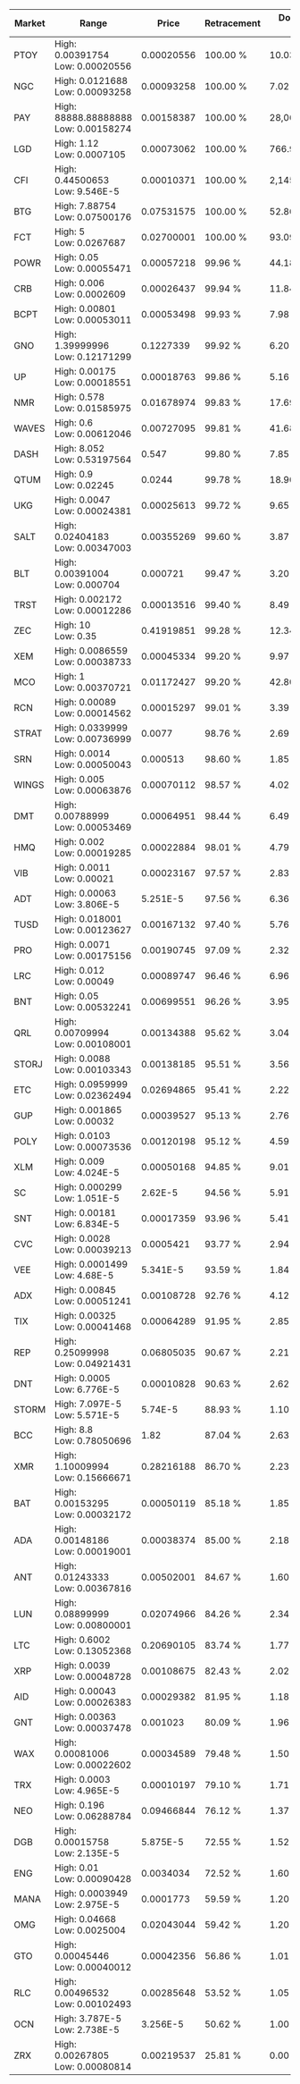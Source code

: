 | Market | Range | Price| Retracement | Doubles to 50% |
| --- | --- | --- | --- | --- |
| PTOY | High: 0.00391754<br />Low: 0.00020556 | 0.00020556 | 100.00 % | 10.03 |
| NGC | High: 0.0121688<br />Low: 0.00093258 | 0.00093258 | 100.00 % | 7.02 |
| PAY | High: 88888.88888888<br />Low: 0.00158274 | 0.00158387 | 100.00 % | 28,060,664.85 |
| LGD | High: 1.12<br />Low: 0.0007105 | 0.00073062 | 100.00 % | 766.96 |
| CFI | High: 0.44500653<br />Low: 9.546E-5 | 0.00010371 | 100.00 % | 2,145.90 |
| BTG | High: 7.88754<br />Low: 0.07500176 | 0.07531575 | 100.00 % | 52.86 |
| FCT | High: 5<br />Low: 0.0267687 | 0.02700001 | 100.00 % | 93.09 |
| POWR | High: 0.05<br />Low: 0.00055471 | 0.00057218 | 99.96 % | 44.18 |
| CRB | High: 0.006<br />Low: 0.0002609 | 0.00026437 | 99.94 % | 11.84 |
| BCPT | High: 0.00801<br />Low: 0.00053011 | 0.00053498 | 99.93 % | 7.98 |
| GNO | High: 1.39999996<br />Low: 0.12171299 | 0.1227339 | 99.92 % | 6.20 |
| UP | High: 0.00175<br />Low: 0.00018551 | 0.00018763 | 99.86 % | 5.16 |
| NMR | High: 0.578<br />Low: 0.01585975 | 0.01678974 | 99.83 % | 17.69 |
| WAVES | High: 0.6<br />Low: 0.00612046 | 0.00727095 | 99.81 % | 41.68 |
| DASH | High: 8.052<br />Low: 0.53197564 | 0.547 | 99.80 % | 7.85 |
| QTUM | High: 0.9<br />Low: 0.02245 | 0.0244 | 99.78 % | 18.90 |
| UKG | High: 0.0047<br />Low: 0.00024381 | 0.00025613 | 99.72 % | 9.65 |
| SALT | High: 0.02404183<br />Low: 0.00347003 | 0.00355269 | 99.60 % | 3.87 |
| BLT | High: 0.00391004<br />Low: 0.000704 | 0.000721 | 99.47 % | 3.20 |
| TRST | High: 0.002172<br />Low: 0.00012286 | 0.00013516 | 99.40 % | 8.49 |
| ZEC | High: 10<br />Low: 0.35 | 0.41919851 | 99.28 % | 12.34 |
| XEM | High: 0.0086559<br />Low: 0.00038733 | 0.00045334 | 99.20 % | 9.97 |
| MCO | High: 1<br />Low: 0.00370721 | 0.01172427 | 99.20 % | 42.80 |
| RCN | High: 0.00089<br />Low: 0.00014562 | 0.00015297 | 99.01 % | 3.39 |
| STRAT | High: 0.0339999<br />Low: 0.00736999 | 0.0077 | 98.76 % | 2.69 |
| SRN | High: 0.0014<br />Low: 0.00050043 | 0.000513 | 98.60 % | 1.85 |
| WINGS | High: 0.005<br />Low: 0.00063876 | 0.00070112 | 98.57 % | 4.02 |
| DMT | High: 0.00788999<br />Low: 0.00053469 | 0.00064951 | 98.44 % | 6.49 |
| HMQ | High: 0.002<br />Low: 0.00019285 | 0.00022884 | 98.01 % | 4.79 |
| VIB | High: 0.0011<br />Low: 0.00021 | 0.00023167 | 97.57 % | 2.83 |
| ADT | High: 0.00063<br />Low: 3.806E-5 | 5.251E-5 | 97.56 % | 6.36 |
| TUSD | High: 0.018001<br />Low: 0.00123627 | 0.00167132 | 97.40 % | 5.76 |
| PRO | High: 0.0071<br />Low: 0.00175156 | 0.00190745 | 97.09 % | 2.32 |
| LRC | High: 0.012<br />Low: 0.00049 | 0.00089747 | 96.46 % | 6.96 |
| BNT | High: 0.05<br />Low: 0.00532241 | 0.00699551 | 96.26 % | 3.95 |
| QRL | High: 0.00709994<br />Low: 0.00108001 | 0.00134388 | 95.62 % | 3.04 |
| STORJ | High: 0.0088<br />Low: 0.00103343 | 0.00138185 | 95.51 % | 3.56 |
| ETC | High: 0.0959999<br />Low: 0.02362494 | 0.02694865 | 95.41 % | 2.22 |
| GUP | High: 0.001865<br />Low: 0.00032 | 0.00039527 | 95.13 % | 2.76 |
| POLY | High: 0.0103<br />Low: 0.00073536 | 0.00120198 | 95.12 % | 4.59 |
| XLM | High: 0.009<br />Low: 4.024E-5 | 0.00050168 | 94.85 % | 9.01 |
| SC | High: 0.000299<br />Low: 1.051E-5 | 2.62E-5 | 94.56 % | 5.91 |
| SNT | High: 0.00181<br />Low: 6.834E-5 | 0.00017359 | 93.96 % | 5.41 |
| CVC | High: 0.0028<br />Low: 0.00039213 | 0.0005421 | 93.77 % | 2.94 |
| VEE | High: 0.0001499<br />Low: 4.68E-5 | 5.341E-5 | 93.59 % | 1.84 |
| ADX | High: 0.00845<br />Low: 0.00051241 | 0.00108728 | 92.76 % | 4.12 |
| TIX | High: 0.00325<br />Low: 0.00041468 | 0.00064289 | 91.95 % | 2.85 |
| REP | High: 0.25099998<br />Low: 0.04921431 | 0.06805035 | 90.67 % | 2.21 |
| DNT | High: 0.0005<br />Low: 6.776E-5 | 0.00010828 | 90.63 % | 2.62 |
| STORM | High: 7.097E-5<br />Low: 5.571E-5 | 5.74E-5 | 88.93 % | 1.10 |
| BCC | High: 8.8<br />Low: 0.78050696 | 1.82 | 87.04 % | 2.63 |
| XMR | High: 1.10009994<br />Low: 0.15666671 | 0.28216188 | 86.70 % | 2.23 |
| BAT | High: 0.00153295<br />Low: 0.00032172 | 0.00050119 | 85.18 % | 1.85 |
| ADA | High: 0.00148186<br />Low: 0.00019001 | 0.00038374 | 85.00 % | 2.18 |
| ANT | High: 0.01243333<br />Low: 0.00367816 | 0.00502001 | 84.67 % | 1.60 |
| LUN | High: 0.08899999<br />Low: 0.00800001 | 0.02074966 | 84.26 % | 2.34 |
| LTC | High: 0.6002<br />Low: 0.13052368 | 0.20690105 | 83.74 % | 1.77 |
| XRP | High: 0.0039<br />Low: 0.00048728 | 0.00108675 | 82.43 % | 2.02 |
| AID | High: 0.00043<br />Low: 0.00026383 | 0.00029382 | 81.95 % | 1.18 |
| GNT | High: 0.00363<br />Low: 0.00037478 | 0.001023 | 80.09 % | 1.96 |
| WAX | High: 0.00081006<br />Low: 0.00022602 | 0.00034589 | 79.48 % | 1.50 |
| TRX | High: 0.0003<br />Low: 4.965E-5 | 0.00010197 | 79.10 % | 1.71 |
| NEO | High: 0.196<br />Low: 0.06288784 | 0.09466844 | 76.12 % | 1.37 |
| DGB | High: 0.00015758<br />Low: 2.135E-5 | 5.875E-5 | 72.55 % | 1.52 |
| ENG | High: 0.01<br />Low: 0.00090428 | 0.0034034 | 72.52 % | 1.60 |
| MANA | High: 0.0003949<br />Low: 2.975E-5 | 0.0001773 | 59.59 % | 1.20 |
| OMG | High: 0.04668<br />Low: 0.0025004 | 0.02043044 | 59.42 % | 1.20 |
| GTO | High: 0.00045446<br />Low: 0.00040012 | 0.00042356 | 56.86 % | 1.01 |
| RLC | High: 0.00496532<br />Low: 0.00102493 | 0.00285648 | 53.52 % | 1.05 |
| OCN | High: 3.787E-5<br />Low: 2.738E-5 | 3.256E-5 | 50.62 % | 1.00 |
| ZRX | High: 0.00267805<br />Low: 0.00080814 | 0.00219537 | 25.81 % | 0.00 |
